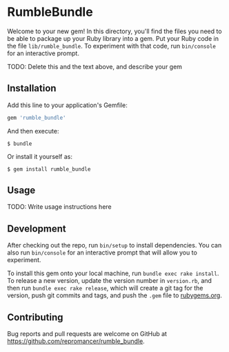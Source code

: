 # RumbleBundle

Welcome to your new gem! In this directory, you'll find the files you need to be able to package up your Ruby library into a gem. Put your Ruby code in the file `lib/rumble_bundle`. To experiment with that code, run `bin/console` for an interactive prompt.

TODO: Delete this and the text above, and describe your gem

## Installation

Add this line to your application's Gemfile:

```ruby
gem 'rumble_bundle'
```

And then execute:

    $ bundle

Or install it yourself as:

    $ gem install rumble_bundle

## Usage

TODO: Write usage instructions here

## Development

After checking out the repo, run `bin/setup` to install dependencies. You can also run `bin/console` for an interactive prompt that will allow you to experiment.

To install this gem onto your local machine, run `bundle exec rake install`. To release a new version, update the version number in `version.rb`, and then run `bundle exec rake release`, which will create a git tag for the version, push git commits and tags, and push the `.gem` file to [rubygems.org](https://rubygems.org).

## Contributing

Bug reports and pull requests are welcome on GitHub at https://github.com/repromancer/rumble_bundle.
